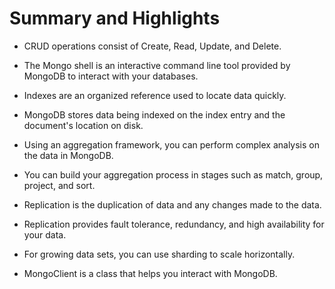 # Summary and Highlights

- CRUD operations consist of Create, Read, Update, and Delete. 

- The Mongo shell is an interactive command line tool provided by MongoDB to interact with your databases. 

- Indexes are an organized reference used to locate data quickly. 

- MongoDB stores data being indexed on the index entry and the document's location on disk.  

- Using an aggregation framework, you can perform complex analysis on the data in MongoDB. 

- You can build your aggregation process in stages such as match, group, project, and sort. 

- Replication is the duplication of data and any changes made to the data. 

- Replication provides fault tolerance, redundancy, and high availability for your data. 

- For growing data sets, you can use sharding to scale horizontally. 

- MongoClient is a class that helps you interact with MongoDB. 
